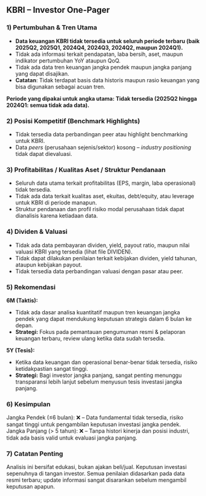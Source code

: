 ## KBRI – Investor One-Pager

### 1) Pertumbuhan & Tren Utama
- **Data keuangan KBRI tidak tersedia untuk seluruh periode terbaru (baik 2025Q2, 2025Q1, 2024Q4, 2024Q3, 2024Q2, maupun 2024Q1).**
- Tidak ada informasi terkait pendapatan, laba bersih, aset, maupun indikator pertumbuhan YoY ataupun QoQ.
- Tidak ada data tren keuangan jangka pendek maupun jangka panjang yang dapat disajikan.
- **Catatan**: Tidak terdapat basis data historis maupun rasio keuangan yang bisa digunakan sebagai acuan tren.
  
**Periode yang dipakai untuk angka utama: Tidak tersedia (2025Q2 hingga 2024Q1: semua tidak ada data).**

### 2) Posisi Kompetitif (Benchmark Highlights)
- Tidak tersedia data perbandingan peer atau highlight benchmarking untuk KBRI.
- Data *peers* (perusahaan sejenis/sektor) kosong – *industry positioning* tidak dapat dievaluasi.

### 3) Profitabilitas / Kualitas Aset / Struktur Pendanaan
- Seluruh data utama terkait profitabilitas (EPS, margin, laba operasional) tidak tersedia.
- Tidak ada data terkait kualitas aset, ekuitas, debt/equity, atau leverage untuk KBRI di periode manapun.
- Struktur pendanaan dan profil risiko modal perusahaan tidak dapat dianalisis karena ketiadaan data.

### 4) Dividen & Valuasi
- Tidak ada data pembayaran dividen, yield, payout ratio, maupun nilai valuasi KBRI yang tersedia (lihat file DIVIDEN).
- Tidak dapat dilakukan penilaian terkait kebijakan dividen, yield tahunan, ataupun kebijakan payout.
- Tidak tersedia data perbandingan valuasi dengan pasar atau peer.

### 5) Rekomendasi
**6M (Taktis):**
- Tidak ada dasar analisa kuantitatif maupun tren keuangan jangka pendek yang dapat mendukung keputusan strategis dalam 6 bulan ke depan.
- **Strategi:** Fokus pada pemantauan pengumuman resmi & pelaporan keuangan terbaru, review ulang ketika data sudah tersedia.

**5Y (Tesis):**
- Ketika data keuangan dan operasional benar-benar tidak tersedia, risiko ketidakpastian sangat tinggi.
- **Strategi:** Bagi investor jangka panjang, sangat penting menunggu transparansi lebih lanjut sebelum menyusun tesis investasi jangka panjang.

### 6) Kesimpulan
Jangka Pendek (≤6 bulan): ❌ – Data fundamental tidak tersedia, risiko sangat tinggi untuk pengambilan keputusan investasi jangka pendek.
Jangka Panjang (> 5 tahun): ❌ – Tanpa histori kinerja dan posisi industri, tidak ada basis valid untuk evaluasi jangka panjang.

### 7) Catatan Penting
Analisis ini bersifat edukasi, bukan ajakan beli/jual. Keputusan investasi sepenuhnya di tangan investor. Semua penilaian didasarkan pada data resmi terbaru; update informasi sangat disarankan sebelum mengambil keputusan apapun.